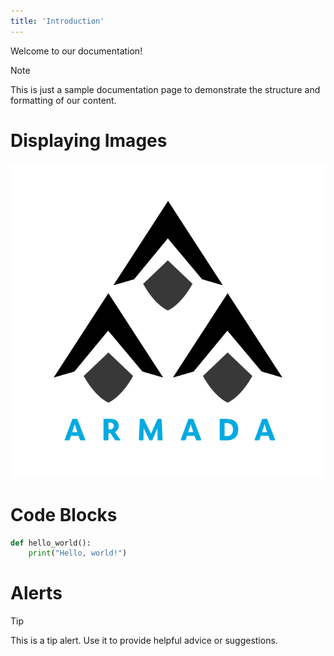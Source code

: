 ```yaml
---
title: 'Introduction'
---
```


Welcome to our documentation!

> [!NOTE]
> This is just a sample documentation page to demonstrate the structure and formatting of our content.

# Displaying Images

![Sample Image](./assets/logo.svg)

# Code Blocks

```python
def hello_world():
    print("Hello, world!")
```

# Alerts

> [!TIP]
> This is a tip alert. Use it to provide helpful advice or suggestions.
